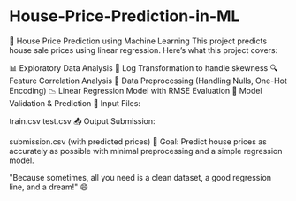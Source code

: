 # House-Price-Prediction-in-ML

🏡 House Price Prediction using Machine Learning
This project predicts house sale prices using linear regression. Here’s what this project covers:

📊 Exploratory Data Analysis
🔁 Log Transformation to handle skewness
🔍 Feature Correlation Analysis
🧼 Data Preprocessing (Handling Nulls, One-Hot Encoding)
📉 Linear Regression Model with RMSE Evaluation
🧠 Model Validation & Prediction
📁 Input Files:

train.csv
test.csv
📤 Output Submission:

submission.csv (with predicted prices)
🎯 Goal: Predict house prices as accurately as possible with minimal preprocessing and a simple regression model.

"Because sometimes, all you need is a clean dataset, a good regression line, and a dream!" 😄

